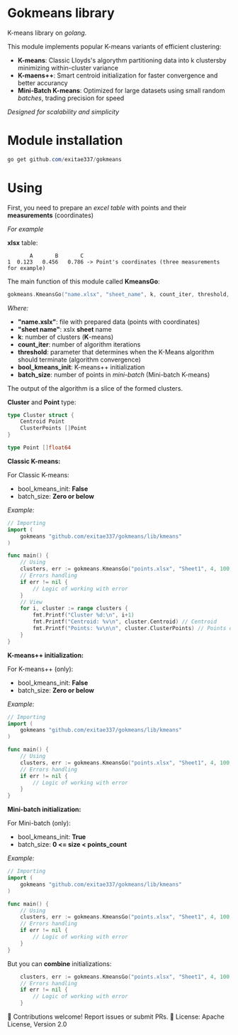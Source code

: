 # Gokmeans library
K-means library on *golang*.

This module implements popular K-means variants of efficient clustering:

- **K-means**: Classic Lloyds's algorythm partitioning data into k clustersby minimizing within-cluster variance
- **K-maens++**: Smart centroid initialization for faster convergence and better accurancy
- **Mini-Batch K-means**: Optimized for large datasets using small random *batches*, trading precision for speed 

*Designed for scalability and simplicity*

# Module installation

``` PowerShell
go get github.com/exitae337/gokmeans 
```

# Using

First, you need to prepare an *excel table* with points and their **measurements** (coordinates)

*For example*

**xlsx** table:

```
       A       B       C
1  0.123   0.456   0.786 -> Point's coordinates (three measurements for example)
```



The main function of this module called **KmeansGo**:
``` Go
gokmeans.KmeansGo("name.xlsx", "sheet_name", k, count_iter, threshold, bool_kmeans_init, batch_size)
```

*Where:*
- **"name.xslx"**: file with prepared data (points with coordinates)
- **"sheet name"**: xslx **sheet** name
- **k**: number of clusters (**K**-means)
- **count_iter**: number of algorithm iterations
- **threshold**: parameter that determines when the K-Means algorithm should terminate (algorithm convergence)
- **bool_kmeans_init**: K-means++ initialization
- **batch_size**: number of points in *mini-batch* (Mini-batch K-means)

The output of the algorithm is a slice of the formed clusters.

**Cluster** and **Point** type:

``` Go
type Cluster struct {
	Centroid Point
	ClusterPoints []Point
}

type Point []float64
```


**Classic K-means:**

For Classic K-means:
- bool_kmeans_init: **False**
- batch_size: **Zero or below**

*Example:*

``` Go
// Importing
import (
	gokmeans "github.com/exitae337/gokmeans/lib/kmeans"
)

func main() {
    // Using
    clusters, err := gokmeans.KmeansGo("points.xlsx", "Sheet1", 4, 100, 0.001, false, 0)
	// Errors handling
    if err != nil {
		// Logic of working with error
	}
	// View
	for i, cluster := range clusters {
		fmt.Printf("Cluster %d:\n", i+1)
		fmt.Printf("Centroid: %v\n", cluster.Centroid) // Centroid
		fmt.Printf("Points: %v\n\n", cluster.ClusterPoints) // Points of Cluster
	}
}
```

**K-means++ initialization:**

For K-means++ (only):
- bool_kmeans_init: **False**
- batch_size: **Zero or below**

*Example:*

``` Go
// Importing
import (
	gokmeans "github.com/exitae337/gokmeans/lib/kmeans"
)

func main() {
    // Using
    clusters, err := gokmeans.KmeansGo("points.xlsx", "Sheet1", 4, 100, 0.001, true, 0) // Mini-batch size = 0
	// Errors handling
    if err != nil {
		// Logic of working with error
	}
}
```

**Mini-batch initialization:**

For Mini-batch (only):
- bool_kmeans_init: **True**
- batch_size: **0 <= size < points_count**

*Example:*

``` Go
// Importing
import (
	gokmeans "github.com/exitae337/gokmeans/lib/kmeans"
)

func main() {
    // Using
    clusters, err := gokmeans.KmeansGo("points.xlsx", "Sheet1", 4, 100, 0.001, false, 6) // No K-means++ init
	// Errors handling
    if err != nil {
		// Logic of working with error
	}
}
```

But you can **combine** initializations:

```Go
	clusters, err := gokmeans.KmeansGo("points.xlsx", "Sheet1", 4, 100, 0.001, true, 6) // K-means++ init && Mini-batch init
	// Errors handling
    if err != nil {
		// Logic of working with error
	}
```

🔧 Contributions welcome! Report issues or submit PRs.
📜 License: Apache License, Version 2.0
